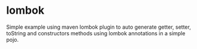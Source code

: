 # lombok
Simple example using maven lombok plugin to auto generate getter, setter, toString and constructors methods using lombok annotations in a simple pojo.

